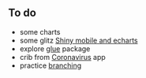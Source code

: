 ## To do
- some charts
- some glitz [Shiny mobile and echarts](https://shiny.john-coene.com/coronavirus/)
- explore [glue](https://github.com/tidyverse/glue) package
- crib from [Coronavirus](https://shiny.john-coene.com/coronavirus/) app
- practice [branching](https://aberdeenstudygroup.github.io/studyGroup/lessons/SG-T1-GitHubVersionControl/VersionControl/)
